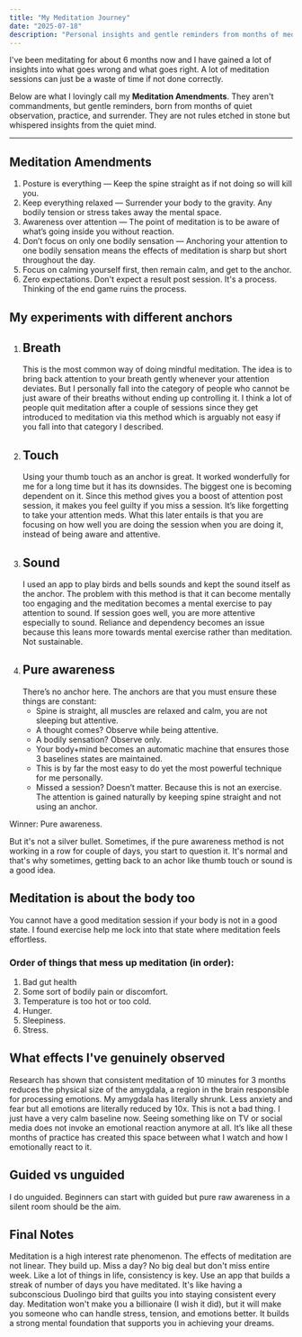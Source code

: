 ```yaml
---
title: "My Meditation Journey"
date: "2025-07-18"
description: "Personal insights and gentle reminders from months of meditation practice"
---
```


I've been meditating for about 6 months now and I have gained a lot of insights into what goes wrong and what goes right. A lot of meditation sessions can just be a waste of time if not done correctly.

Below are what I lovingly call my **Meditation Amendments**. They aren't commandments, but gentle reminders, born from months of quiet observation, practice, and surrender. They are not rules etched in stone but whispered insights from the quiet mind.

---

## Meditation Amendments
1. Posture is everything — Keep the spine straight as if not doing so will kill you. 
2. Keep everything relaxed — Surrender your body to the gravity. Any bodily tension or stress takes away the mental space. 
3. Awareness over attention — The point of meditation is to be aware of what’s going inside you without reaction.
4. Don’t focus on only one bodily sensation — Anchoring your attention to one bodily sensation means the effects of meditation is sharp but short throughout the day.
5. Focus on calming yourself first, then remain calm, and get to the anchor.
6. Zero expectations. Don't expect a result post session. It's a process. Thinking of the end game ruins the process.

## My experiments with different anchors
1. Breath
    -
    This is the most common way of doing mindful meditation. The idea is to bring back attention to your breath gently whenever your attention deviates. But I personally fall into the category of people who cannot be just aware of their breaths without ending up controlling it. I think a lot of people quit meditation after a couple of sessions since they get introduced to meditation via this method which is arguably not easy if you fall into that category I described. 
2. Touch
    - 
    Using your thumb touch as an anchor is great. It worked wonderfully for me for a long time but it has its downsides. The biggest one is becoming dependent on it. Since this method gives you a boost of attention post session, it makes you feel guilty if you miss a session. It’s like forgetting to take your attention meds. What this later entails is that you are focusing on how well you are doing the session when you are doing it, instead of being aware and attentive. 
3. Sound
    - 
    I used an app to play birds and bells sounds and kept the sound itself as the anchor. The problem with this method is that it can become mentally too engaging and the meditation becomes a mental exercise to pay attention to sound. If session goes well, you are more attentive especially to sound. Reliance and dependency becomes an issue because this leans more towards mental exercise rather than meditation. Not sustainable.
4. Pure awareness
    - 
    There’s no anchor here. The anchors are that you must ensure these things are constant:
    - Spine is straight, all muscles are relaxed and calm, you are not sleeping but attentive. 
    - A thought comes? Observe while being attentive. 
    - A bodily sensation? Observe only. 
    - Your body+mind becomes an automatic machine that ensures those 3 baselines states are maintained. 
    - This is by far the most easy to do yet the most powerful technique for me personally. 
    - Missed a session? Doesn’t matter. Because this is not an exercise. The attention is gained naturally by keeping spine straight and not using an anchor. 


Winner: Pure awareness.

But it's not a silver bullet. Sometimes, if the pure awareness method is not working in a row for couple of days, you start to question it. It's normal and that's why sometimes, getting back to an achor like thumb touch or sound is a good idea.

## Meditation is about the body too
You cannot have a good meditation session if your body is not in a good state. I found exercise help me lock into that state where meditation feels effortless.

### Order of things that mess up meditation (in order):
1. Bad gut health
2. Some sort of bodily pain or discomfort.
3. Temperature is too hot or too cold.
4. Hunger.
5. Sleepiness.
6. Stress.

## What effects I've genuinely observed
Research has shown that consistent meditation of 10 minutes for 3 months reduces the physical size of the amygdala, a region in the brain responsible for processing emotions.
My amygdala has literally shrunk. Less anxiety and fear but all emotions are literally reduced by 10x. This is not a bad thing. I just have a very calm baseline now. Seeing something like on TV or social media does not invoke an emotional reaction anymore at all. It’s like all these months of practice has created this space between what I watch and how I emotionally react to it. 

## Guided vs unguided
I do unguided. Beginners can start with guided but pure raw awareness in a silent room should be the aim. 

## Final Notes
Meditation is a high interest rate phenomenon. The effects of meditation are not linear. They build up. Miss a day? No big deal but don't miss entire week. Like a lot of things in life, consistency is key. Use an app that builds a streak of number of days you have meditated. It's like having a subconscious Duolingo bird that guilts you into staying consistent every day.
Meditation won't make you a billionaire (I wish it did), but it will make you someone who can handle stress, tension, and emotions better. It builds a strong mental foundation that supports you in achieving your dreams.

